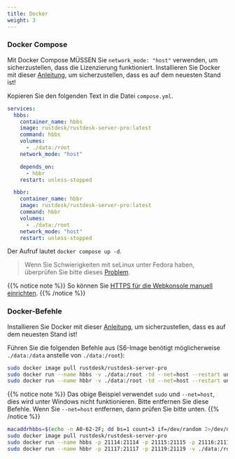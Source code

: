 ```yaml
---
title: Docker
weight: 3
---
```


### Docker Compose

Mit Docker Compose MÜSSEN Sie `network_mode: "host"` verwenden, um sicherzustellen, dass die Lizenzierung funktioniert. Installieren Sie Docker mit dieser [Anleitung](https://docs.docker.com/engine/install), um sicherzustellen, dass es auf dem neuesten Stand ist!

Kopieren Sie den folgenden Text in die Datei `compose.yml`.

```yaml
services:
  hbbs:
    container_name: hbbs
    image: rustdesk/rustdesk-server-pro:latest
    command: hbbs
    volumes:
      - ./data:/root
    network_mode: "host"

    depends_on:
      - hbbr
    restart: unless-stopped

  hbbr:
    container_name: hbbr
    image: rustdesk/rustdesk-server-pro:latest
    command: hbbr
    volumes:
      - ./data:/root
    network_mode: "host"
    restart: unless-stopped
```

Der Aufruf lautet `docker compose up -d`.

> Wenn Sie Schwierigkeiten mit seLinux unter Fedora haben, überprüfen Sie bitte dieses [Problem](https://github.com/rustdesk/rustdesk-server/issues/230).

{{% notice note %}}
So können Sie [HTTPS für die Webkonsole manuell einrichten](https://rustdesk.com/docs/de/self-host/rustdesk-server-pro/faq/#https-für-die-webkonsole-manuell-einrichten).
{{% /notice %}}

### Docker-Befehle

Installieren Sie Docker mit dieser [Anleitung](https://docs.docker.com/engine/install), um sicherzustellen, dass es auf dem neuesten Stand ist!

Führen Sie die folgenden Befehle aus (S6-Image benötigt möglicherweise `./data:/data` anstelle von `./data:/root`):

```sh
sudo docker image pull rustdesk/rustdesk-server-pro
sudo docker run --name hbbs -v ./data:/root -td --net=host --restart unless-stopped rustdesk/rustdesk-server-pro hbbs
sudo docker run --name hbbr -v ./data:/root -td --net=host --restart unless-stopped rustdesk/rustdesk-server-pro hbbr
```

{{% notice note %}}
Das obige Beispiel verwendet `sudo` und `--net=host`, dies wird unter Windows nicht funktionieren. Bitte entfernen Sie diese Befehle. Wenn Sie `--net=host` entfernen, dann prüfen Sie bitte unten.
{{% /notice %}}

```sh
macaddrhbbs=$(echo -n A0-62-2F; dd bs=1 count=3 if=/dev/random 2>/dev/null |hexdump -v -e '/1 "-%02X"')
sudo docker image pull rustdesk/rustdesk-server-pro
sudo docker run --name hbbs -p 21114:21114 -p 21115:21115 -p 21116:21116 -p 21116:21116/udp -p 21118:21118 -v ./data:/root -td --mac-address="$macaddrhbbs" --restart unless-stopped rustdesk/rustdesk-server-pro hbbs
sudo docker run --name hbbr -p 21117:21117 -p 21119:21119 -v ./data:/root -td --restart unless-stopped rustdesk/rustdesk-server-pro hbbr
```

